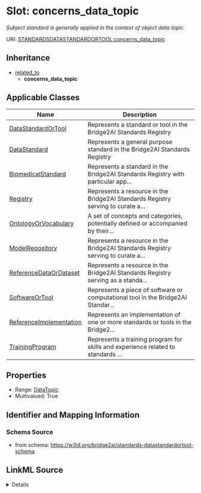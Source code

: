 # Slot: concerns_data_topic
_Subject standard is generally applied in the context of object data topic._


URI: [STANDARDSDATASTANDARDORTOOL:concerns_data_topic](https://w3id.org/bridge2ai/standards-datastandardortool-schema/concerns_data_topic)




## Inheritance

* [related_to](related_to.md)
    * **concerns_data_topic**





## Applicable Classes

| Name | Description |
| --- | --- |
[DataStandardOrTool](DataStandardOrTool.md) | Represents a standard or tool in the Bridge2AI Standards Registry
[DataStandard](DataStandard.md) | Represents a general purpose standard in the Bridge2AI Standards Registry
[BiomedicalStandard](BiomedicalStandard.md) | Represents a standard in the Bridge2AI Standards Registry with particular app...
[Registry](Registry.md) | Represents a resource in the Bridge2AI Standards Registry serving to curate a...
[OntologyOrVocabulary](OntologyOrVocabulary.md) | A set of concepts and categories, potentially defined or accompanied by their...
[ModelRepository](ModelRepository.md) | Represents a resource in the Bridge2AI Standards Registry serving to curate a...
[ReferenceDataOrDataset](ReferenceDataOrDataset.md) | Represents a resource in the Bridge2AI Standards Registry serving as a standa...
[SoftwareOrTool](SoftwareOrTool.md) | Represents a piece of software or computational tool in the Bridge2AI Standar...
[ReferenceImplementation](ReferenceImplementation.md) | Represents an implementation of one or more standards or tools in the Bridge2...
[TrainingProgram](TrainingProgram.md) | Represents a training program for skills and experience related to standards ...






## Properties

* Range: [DataTopic](DataTopic.md)
* Multivalued: True








## Identifier and Mapping Information







### Schema Source


* from schema: https://w3id.org/bridge2ai/standards-datastandardortool-schema




## LinkML Source

<details>
```yaml
name: concerns data topic
description: Subject standard is generally applied in the context of object data topic.
from_schema: https://w3id.org/bridge2ai/standards-datastandardortool-schema
rank: 1000
is_a: related to
domain: DataStandardOrTool
multivalued: true
inherited: true
alias: concerns_data_topic
domain_of:
- DataStandardOrTool
range: DataTopic

```
</details>